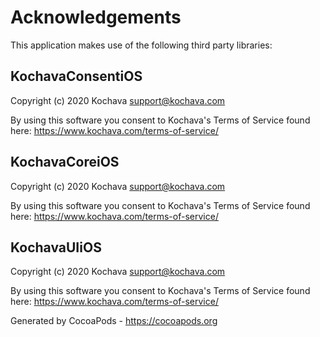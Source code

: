 # Acknowledgements
This application makes use of the following third party libraries:

## KochavaConsentiOS

Copyright (c) 2020 Kochava <support@kochava.com>

By using this software you consent to Kochava's Terms of Service found here:  https://www.kochava.com/terms-of-service/


## KochavaCoreiOS

Copyright (c) 2020 Kochava <support@kochava.com>

By using this software you consent to Kochava's Terms of Service found here:  https://www.kochava.com/terms-of-service/


## KochavaUIiOS

Copyright (c) 2020 Kochava <support@kochava.com>

By using this software you consent to Kochava's Terms of Service found here:  https://www.kochava.com/terms-of-service/

Generated by CocoaPods - https://cocoapods.org
